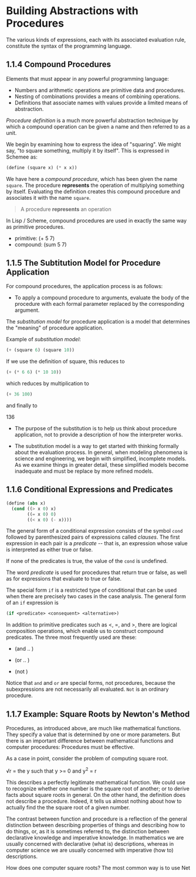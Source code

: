 # Building Abstractions with Procedures

The various kinds of expressions, each with its associated
evaluation rule, constitute the syntax of the programming
language.

## 1.1.4 Compound Procedures

Elements that must appear in any powerful programming language:

* Numbers and arithmetic operations are primitive data and procedures.
* Nesting of combinations provides a means of combining operations.
* Definitions that associate names with values provide a
limited means of abstraction.

*Procedure definition* is a much more powerful abstraction
technique by which a compound operation can be given a name
and then referred to as a unit.

We begin by examining how to express the idea of "squaring".
We might say, "to square something, multiply it by itself".
This is expressed in Schemee as:

```scheme
(define (square x) (* x x))
```

We have here a *compound procedure*, which has been given the name `square`.
The procedure **represents** the operation of multiplying something by itself.
Evaluating the definition creates this compound procedure
and associates it with the name `square`.

> A procedure **represents** an operation

In Lisp / Scheme, compound procedures are used in exactly
the same way as primitive procedures.

* primitive: (+ 5 7)
* compound: (sum 5 7)

## 1.1.5 The Subtitution Model for Procedure Application

For compound procedures, the application process is as follows:

* To apply a compound procedure to arguments, evaluate the body
of the procedure with each formal parameter replaced by the
corresponding argument.

The *substitution model* for procedure application is a model
that determines the "meaning" of procedure application.

Example of *substitution model*:

```scheme
(+ (square 6) (square 10))
```

If we use the definition of square, this reduces to

```scheme
(+ (* 6 6) (* 10 10))
```

which reduces by multiplication to

```scheme
(+ 36 100)
```

and finally to

136

* The purpose of the substitution is to help us think about
procedure application, not to provide a description of how
the interpreter works.

* The substitution model is a way to get started with thinking
formally about the evaluation process.
In general, when modeling phenomena is science and engineering,
we begin with simplified, incomplete models. As we examine
things in greater detail, these simplified models become
inadequate and must be replace by more refined models.

## 1.1.6 Conditional Expressions and Predicates

```scheme
(define (abs x)
  (cond ((> x 0) x)
        ((= x 0) 0)
        ((< x 0) (- x))))
```

The general form of a conditional expression consists of
the symbol `cond` followed by parenthesized pairs of
expressions called *clauses*. The first expression in each
pair is a *predicate* -- that is, an expression whose value
is interpreted as either true or false.

If none of the predicates is true, the value of the `cond` is undefined.

The word *predicate* is used for procedures that return true or false,
as well as for expressions that evaluate to true or false.

The special form `if` is a restricted type of conditional
that can be used when there are precisely two cases in the
case analysis. The general form of an `if` expression is

```scheme
(if <predicate> <consequent> <alternative>)
```

In addition to primitive predicates such as <, =, and >, there
are logical composition operations, which enable us to
construct compound predicates. The three most frequently used are these:

* (and <e1> .. <en>)

* (or <e1> .. <en>)

* (not <e>)

Notice that `and` and `or` are special forms, not procedures,
because the subexpressions are not necessarily all evaluated.
`Not` is an ordinary procedure.

## 1.1.7 Example: Square Roots by Newton's Method

Procedures, as introduced above, are much like mathematical
functions. They specify a value that is determined by one
or more parameters. But there is an important difference
between mathematical functions and computer procedures:
Procedures must be effective.

As a case in point, consider the problem of computing
square root.

√r = the y such that y >= 0 and y<sup>2</sup> = r

This describes a perfectly legitimate mathematical function.
We could use to recognize whether one number is the
square root of another; or to derive facts about
square roots in general. On the other hand, the definition
does not describe a procedure. Indeed, it tells us almost
nothing about how to actually find the the square root of
a given number.

The contrast between function and procedure is a reflection
of the general distinction between describing properties
of things and describing how to do things, or, as it is
sometimes referred to, the distinction between declarative
knowledge and imperative knowledge. In mathematics we are
usually concerned with declarative (what is) descriptions,
whereas in computer science we are usually concerned with
imperative (how to) descriptions.

How does one computer square roots? The most common way
is to use Net
